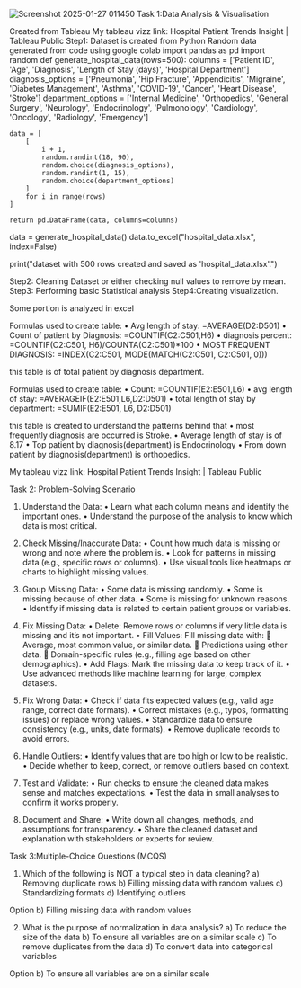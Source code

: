 ![Screenshot 2025-01-27 011450](https://github.com/user-attachments/assets/0a1278ab-f0b0-419d-821b-cce84230bbdb)
Task 1:Data Analysis & Visualisation

 
Created from Tableau
My tableau vizz link: Hospital Patient Trends Insight | Tableau Public
Step1: Dataset is created from Python Random data generated from code using google colab
import pandas as pd
import random
def generate_hospital_data(rows=500):
    columns = ['Patient ID', 'Age', 'Diagnosis', 'Length of Stay (days)', 'Hospital Department']
    diagnosis_options = ['Pneumonia', 'Hip Fracture', 'Appendicitis', 'Migraine', 'Diabetes Management', 
                         'Asthma', 'COVID-19', 'Cancer', 'Heart Disease', 'Stroke']
    department_options = ['Internal Medicine', 'Orthopedics', 'General Surgery', 'Neurology', 'Endocrinology', 
                           'Pulmonology', 'Cardiology', 'Oncology', 'Radiology', 'Emergency']

    data = [
        [
            i + 1,  
            random.randint(18, 90),  
            random.choice(diagnosis_options),  
            random.randint(1, 15),
            random.choice(department_options)
        ]
        for i in range(rows)
    ]

    return pd.DataFrame(data, columns=columns)

data = generate_hospital_data()
data.to_excel("hospital_data.xlsx", index=False)

print("dataset with 500 rows created and saved as 'hospital_data.xlsx'.")


Step2: Cleaning Dataset or either checking null values to remove by mean.
Step3: Performing basic Statistical analysis
Step4:Creating visualization.

Some portion is analyzed in excel










Formulas used to create table:
•	Avg length of stay: =AVERAGE(D2:D501)
•	Count of patient by Diagnosis: =COUNTIF(C2:C501,H6)
•	diagnosis percent: =COUNTIF(C2:C501, H6)/COUNTA(C2:C501)*100
•	MOST FREQUENT DIAGNOSIS: =INDEX(C2:C501, MODE(MATCH(C2:C501, C2:C501, 0)))


this table is of total patient by diagnosis department.

Formulas used to create table:
•	Count: =COUNTIF(E2:E501,L6)
•	avg length of stay: =AVERAGEIF(E2:E501,L6,D2:D501)
•	total length of stay by department: =SUMIF(E2:E501, L6, D2:D501)

this table is created to understand the patterns behind that 
•	most frequently diagnosis are occurred is Stroke.
•	Average length of stay is of 8.17
•	Top patient by diagnosis(department) is Endocrinology
•	From down patient by diagnosis(department) is orthopedics. 





My tableau vizz link: Hospital Patient Trends Insight | Tableau Public









Task 2: Problem-Solving Scenario

1.  Understand the Data:
•	Learn what each column means and identify the important ones.
•	Understand the purpose of the analysis to know which data is most critical.
2.  Check Missing/Inaccurate Data:
•	Count how much data is missing or wrong and note where the problem is.
•	Look for patterns in missing data (e.g., specific rows or columns).
•	Use visual tools like heatmaps or charts to highlight missing values.
3. Group Missing Data:
•	Some data is missing randomly.
•	Some is missing because of other data.
•	Some is missing for unknown reasons.
•	Identify if missing data is related to certain patient groups or variables.
4.  Fix Missing Data:
•	Delete: Remove rows or columns if very little data is missing and it’s not important.
•	Fill Values: Fill missing data with:
	Average, most common value, or similar data.
	Predictions using other data.
	Domain-specific rules (e.g., filling age based on other demographics).
•	Add Flags: Mark the missing data to keep track of it.
•	Use advanced methods like machine learning for large, complex datasets.

5.  Fix Wrong Data:
•	Check if data fits expected values (e.g., valid age range, correct date formats).
•	Correct mistakes (e.g., typos, formatting issues) or replace wrong values.
•	Standardize data to ensure consistency (e.g., units, date formats).
•	Remove duplicate records to avoid errors.
6.  Handle Outliers:
•	Identify values that are too high or low to be realistic.
•	Decide whether to keep, correct, or remove outliers based on context.
7.  Test and Validate:
•	Run checks to ensure the cleaned data makes sense and matches expectations.
•	Test the data in small analyses to confirm it works properly.
8.  Document and Share:
•	Write down all changes, methods, and assumptions for transparency.
•	Share the cleaned dataset and explanation with stakeholders or experts for review.







Task 3:Multiple-Choice Questions (MCQS)



1. Which of the following is NOT a typical step in data cleaning?
 a) Removing duplicate rows
 b) Filling missing data with random values 
 c) Standardizing formats
 d) Identifying outliers

Option b) Filling missing data with random values 


2.  What is the purpose of normalization in data analysis?
 a) To reduce the size of the data
 b) To ensure all variables are on a similar scale 
 c) To remove duplicates from the data
 d) To convert data into categorical variables

Option b) To ensure all variables are on a similar scale 

